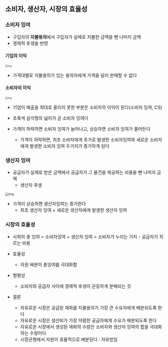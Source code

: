 ## 소비자, 생산자, 시장의 효율성

### 소비자 잉여

- 구입자의 **지불용의**에서 구입자가 실제로 지불한 금액을 뺀 나머지 금액
- 경제적 후생을 반영

#### 기업의 이익 

 <img src="https://mblogthumb-phinf.pstatic.net/20160316_169/haksengyo_1458092397172X7eU9_JPEG/%BC%D2%BA%F1%C0%DA%C0%D7%BF%A91-1.jpg?type=w2" alt="img" style="zoom:50%;" /> 

- 가격대별로 지불용의가 있는 용의자에게 가격을 달리 판매할 수 없다

#### 소비자의 이익

 <img src="https://mblogthumb-phinf.pstatic.net/20160316_299/haksengyo_14580932670488Jiq1_JPEG/%BC%D2%BA%F1%C0%DA%C0%D7%BF%A91-2.jpg?type=w2" alt="img" style="zoom:50%;" /> 

- 기업이 매출을 최대로 올리지 못한 부분은 소비자의 이익이 된다(소비자 잉여, CS)
- 초록색 삼각형의 넓이가 곧 소비자 잉여다

- 가격이 하락하면 소비자 잉여가 늘어나고, 상승하면 소비자 잉여가 줄어든다
  - 가격이 하락하면, 최초 소비자에게 추가로 발생한 소비자잉여와 새로운 소비자에게 발생한 소비자 잉여 두가지가 증가하게 된다

### 생산자 잉여

- 공급자가 실제로 받은 금액에서 공급자가 그 물건을 제공하는 비용을 뺀 나머지 금액
  - 생산자 후생

 <img src="https://mblogthumb-phinf.pstatic.net/20160316_292/haksengyo_14580937554444gPFE_PNG/Consumer_Surplus.png?type=w2" alt="img" style="zoom: 67%;" /> 

- 가격이 상승하면 생산자잉여는 증가한다
  - 최초 생산자 잉여 + 새로운 생산자에게 발생한 생산자 잉여

### 시장의 효율성

- 사회의 총 잉여 = 소비자잉여 + 생산자 잉여 = 소비자가 누리는 가치 - 공급자가 치르는 비용
- 효율성
  - 자원 배분이 총잉여를 극대화함

- 형평성
  - 소비자와 공급자 사이에 경제적 후생이 균등하게 분배되는 것

- 결론
  - 자유로운 시장은 공급된 재화를 지불용의가 가장 큰 수요자에게 배분되도록 한다
  - 자유로운 시장은 생산비가 가장 저렴한 공급자에게 수요가 배분되도록 한다
  - 자유로운 시장에서 생성된 재화의 수량은 소비자와 생산자 잉여의 합을 극대화하는 수량이다
  - 시장균형에서 자원이 효율적으로 배분된다 : 자유방임